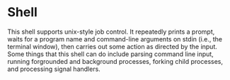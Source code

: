 # Shell

This shell supports unix-style job control. It repeatedly prints a prompt, waits for a program name and command-line arguments on stdin (i.e., the terminal window), then carries out some action as directed by the input. Some things that this shell can do include parsing command line input, running forgrounded and background processes, forking child processes, and processing signal handlers.
